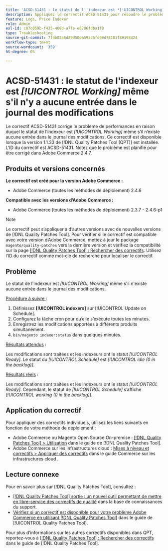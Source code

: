 ```yaml
---
title: 'ACSD-51431 : le statut de l''indexeur est *[!UICONTROL Working]* même s''il n''y a aucune entrée dans le journal des modifications'
description: Appliquez le correctif ACSD-51431 pour résoudre le problème d’Adobe Commerce où le statut de l’indexeur est *[!UICONTROL Working]* même s’il n’y a aucune entrée dans le journal des modifications.
feature: Logs, Price Indexer
role: Admin
exl-id: c87c059b-f435-468d-a7fe-e6786fdba1f8
type: Troubleshooting
source-git-commit: 7fdb02a6d89d50ea593c5fd99d78101f89198424
workflow-type: tm+mt
source-wordcount: '359'
ht-degree: 0%

---
```


# ACSD-51431 : le statut de l&#39;indexeur est *[!UICONTROL Working]* même s&#39;il n&#39;y a aucune entrée dans le journal des modifications

Le correctif ACSD-51431 corrige le problème de performances en raison duquel le statut de l’indexeur est *[!UICONTROL Working]* même s’il n’existe aucune entrée dans le journal des modifications. Ce correctif est disponible lorsque la version 1.1.33 de [!DNL Quality Patches Tool (QPT)] est installée. L’ID du correctif est ACSD-51431. Notez que le problème est planifié pour être corrigé dans Adobe Commerce 2.4.7.

## Produits et versions concernés

**Le correctif est créé pour la version Adobe Commerce :**

* Adobe Commerce (toutes les méthodes de déploiement) 2.4.6

**Compatible avec les versions d’Adobe Commerce :**

* Adobe Commerce (toutes les méthodes de déploiement) 2.3.7 - 2.4.6-p1

>[!NOTE]
>
>Le correctif peut s’appliquer à d’autres versions avec de nouvelles versions de [!DNL Quality Patches Tool]. Pour vérifier si le correctif est compatible avec votre version d’Adobe Commerce, mettez à jour le package `magento/quality-patches` vers la dernière version et vérifiez la compatibilité sur la page [[!DNL Quality Patches Tool] : Rechercher des correctifs](https://experienceleague.adobe.com/tools/commerce-quality-patches/index.html). Utilisez l’ID du correctif comme mot-clé de recherche pour localiser le correctif.

## Problème

Le statut de l&#39;indexeur est *[!UICONTROL Working]* même s&#39;il n&#39;existe aucune entrée dans le journal des modifications.

<u>Procédure à suivre </u> :

1. Définissez **[!UICONTROL indexers]** sur [!UICONTROL Update on Schedule].
1. Configurez la tâche cron pour qu’elle s’exécute toutes les minutes.
1. Enregistrez les modifications apportées à différents produits simultanément.
1. `bin/magento indexer:status` dans quelques minutes.

<u>Résultats attendus</u> :

Les modifications sont traitées et les indexeurs ont le statut *[!UICONTROL Ready]*. Le statut du *[!UICONTROL Schedule]* est *[!UICONTROL idle (0 in the backlog)]*.

<u>Résultats réels</u> :

Les modifications sont traitées et les indexeurs ont le statut *[!UICONTROL Ready]*. Cependant, le statut de *[!UICONTROL Schedule]* s’affiche *[!UICONTROL working (0 in the backlog)]*.

## Application du correctif

Pour appliquer des correctifs individuels, utilisez les liens suivants en fonction de votre méthode de déploiement :

* Adobe Commerce ou Magento Open Source On-premise : [[!DNL Quality Patches Tool] > Utilisation](/help/tools/quality-patches-tool/usage.md) dans le guide de [!DNL Quality Patches Tool].
* Adobe Commerce sur les infrastructures cloud : [Mises à niveau et correctifs > Appliquer des correctifs](https://experienceleague.adobe.com/docs/commerce-cloud-service/user-guide/develop/upgrade/apply-patches.html) dans le guide Commerce sur les infrastructures cloud .

## Lecture connexe

Pour en savoir plus sur [!DNL Quality Patches Tool], consultez :

* [[!DNL Quality Patches Tool] sortie : un nouvel outil permettant de mettre en libre-service des correctifs de qualité](https://experienceleague.adobe.com/en/docs/commerce-operations/tools/quality-patches-tool/quality-patches-tool-to-self-serve-quality-patches) dans la base de connaissances du support.
* [Vérifiez si un correctif est disponible pour votre problème Adobe Commerce en utilisant [!DNL Quality Patches Tool]](/help/tools/quality-patches-tool/patches-available-in-qpt/check-patch-for-magento-issue-with-magento-quality-patches.md) dans le guide de [!UICONTROL Quality Patches Tool].


Pour plus d’informations sur les autres correctifs disponibles dans QPT, reportez-vous à [[!DNL Quality Patches Tool] : Rechercher des correctifs](https://experienceleague.adobe.com/tools/commerce-quality-patches/index.html) dans le guide de [!DNL Quality Patches Tool].
